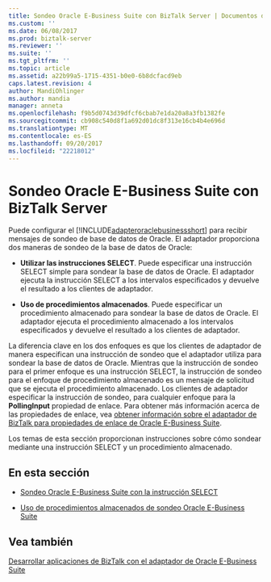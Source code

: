 ```yaml
---
title: Sondeo Oracle E-Business Suite con BizTalk Server | Documentos de Microsoft
ms.custom: ''
ms.date: 06/08/2017
ms.prod: biztalk-server
ms.reviewer: ''
ms.suite: ''
ms.tgt_pltfrm: ''
ms.topic: article
ms.assetid: a22b99a5-1715-4351-b0e0-6b8dcfacd9eb
caps.latest.revision: 4
author: MandiOhlinger
ms.author: mandia
manager: anneta
ms.openlocfilehash: f9b5d0743d39dfcf6cbab7e1da20a8a3fb1382fe
ms.sourcegitcommit: cb908c540d8f1a692d01dc8f313e16cb4b4e696d
ms.translationtype: MT
ms.contentlocale: es-ES
ms.lasthandoff: 09/20/2017
ms.locfileid: "22218012"
---
```

# <a name="poll-oracle-e-business-suite-using-biztalk-server"></a>Sondeo Oracle E-Business Suite con BizTalk Server
Puede configurar el [!INCLUDE[adapteroraclebusinessshort](../../includes/adapteroraclebusinessshort-md.md)] para recibir mensajes de sondeo de base de datos de Oracle. El adaptador proporciona dos maneras de sondeo de la base de datos de Oracle:  
  
-   **Utilizar las instrucciones SELECT**. Puede especificar una instrucción SELECT simple para sondear la base de datos de Oracle. El adaptador ejecuta la instrucción SELECT a los intervalos especificados y devuelve el resultado a los clientes de adaptador.  
  
-   **Uso de procedimientos almacenados**. Puede especificar un procedimiento almacenado para sondear la base de datos de Oracle. El adaptador ejecuta el procedimiento almacenado a los intervalos especificados y devuelve el resultado a los clientes de adaptador.  
  
 La diferencia clave en los dos enfoques es que los clientes de adaptador de manera especifican una instrucción de sondeo que el adaptador utiliza para sondear la base de datos de Oracle. Mientras que la instrucción de sondeo para el primer enfoque es una instrucción SELECT, la instrucción de sondeo para el enfoque de procedimiento almacenado es un mensaje de solicitud que se ejecuta el procedimiento almacenado. Los clientes de adaptador especificar la instrucción de sondeo, para cualquier enfoque para la **PollingInput** propiedad de enlace. Para obtener más información acerca de las propiedades de enlace, vea [obtener información sobre el adaptador de BizTalk para propiedades de enlace de Oracle E-Business Suite](../../adapters-and-accelerators/adapter-oracle-ebs/read-about-the-biztalk-adapter-for-oracle-e-business-suite-binding-properties.md).  
  
 Los temas de esta sección proporcionan instrucciones sobre cómo sondear mediante una instrucción SELECT y un procedimiento almacenado.  
  
## <a name="in-this-section"></a>En esta sección  
  
-   [Sondeo Oracle E-Business Suite con la instrucción SELECT](../../adapters-and-accelerators/adapter-oracle-ebs/poll-oracle-e-business-suite-using-select-statement.md)  
  
-   [Uso de procedimientos almacenados de sondeo Oracle E-Business Suite](../../adapters-and-accelerators/adapter-oracle-ebs/poll-oracle-e-business-suite-using-stored-procedures.md)  
  
## <a name="see-also"></a>Vea también  
[Desarrollar aplicaciones de BizTalk con el adaptador de Oracle E-Business Suite](../../adapters-and-accelerators/adapter-oracle-ebs/develop-biztalk-applications-using-the-oracle-e-business-suite-adapter.md)